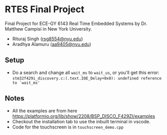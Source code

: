 # RTES Final Project
Final Project for ECE-GY 6143 Real Time Embedded Systems by Dr. Matthew Campisi in New York University.
* Rituraj Singh (rsg8554@nyu.edu)
* Aradhya Alamuru (aa9405@nyu.edu)  

## Setup
* Do a search and change all `wait_ms` to `wait_us`, or you'll get this error:
 ```stm32f429i_discovery.c:(.text.IOE_Delay+0x0): undefined reference to `wait_ms'```

## Notes
* All the examples are from here https://platformio.org/lib/show/2208/BSP_DISCO_F429ZI/examples
* Checkout the installation tab to use the inbuilt terminal in vscode.
* Code for the touchscreen is in `touchscreen_demo.cpp`
